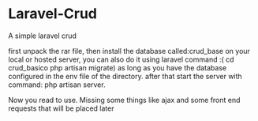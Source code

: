 # Laravel-Crud
A simple laravel crud 

first unpack the rar file, then install the database called:crud_base  on your local or hosted server, you can also do it using laravel command :( cd crud_basico
php artisan migrate) as long as you have the database configured in the env file of the directory.
after that start the server with command: php artisan server.

Now you read to use.
Missing some things like ajax and some front end requests that will be placed later
